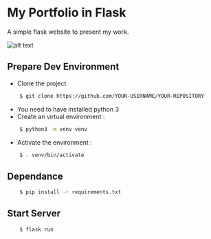 # My Portfolio in Flask
A simple flask website to present my work.

![alt text](https://github.com/dibattista/di-battista-barbara/blob/add-read-me/static/images/bdb-image-website.jpg?raw=true)


## Prepare Dev Environment
* Clone the project 
```bash
    $ git clone https://github.com/YOUR-USERNAME/YOUR-REPOSITORY
```
* You need to have installed python 3
* Create an virtual environment :

```bash
    $ python3 -m venv venv
```
* Activate the environment :

```bash
    $ . venv/bin/activate
```

## Dependance
```bash
    $ pip install -r requirements.txt
```

## Start Server
```bash
    $ flask run
```


